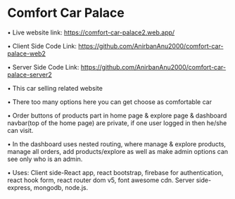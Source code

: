 # Comfort Car Palace

&#8226; Live website link: https://comfort-car-palace2.web.app/ 

&#8226; Client Side Code Link: https://github.com/AnirbanAnu2000/comfort-car-palace-web2

&#8226; Server Side Code Link: https://github.com/AnirbanAnu2000/comfort-car-palace-server2

&#8226; This car selling related website

&#8226; There too many options here you can get choose as comfortable car

&#8226; Order buttons of products part in home page & explore page & dashboard navbar(top of the home page) are private, if one user logged in then he/she can visit.

&#8226; In the dashboard uses nested routing, where manage & explore products, manage all orders, add products/explore as well as make admin options can see only who is an admin. 

&#8226; Uses: Client side-React app, react bootstrap, firebase for authentication, react hook form, react router dom v5, font awesome cdn.  Server side- express, mongodb, node.js.

